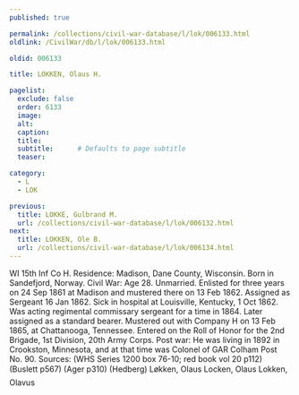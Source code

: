 ```yaml
---
published: true

permalink: /collections/civil-war-database/l/lok/006133.html
oldlink: /CivilWar/db/l/lok/006133.html

oldid: 006133

title: LOKKEN, Olaus H.

pagelist:
  exclude: false
  order: 6133
  image: 
  alt:
  caption:
  title:
  subtitle:      # Defaults to page subtitle
  teaser:

category: 
  - L 
  - LOK

previous:
  title: LOKKE, Gulbrand M.
  url: /collections/civil-war-database/l/lok/006132.html  
next:
  title: LOKKEN, Ole B.
  url: /collections/civil-war-database/l/lok/006134.html   
---
```

WI 15th Inf Co H. Residence: Madison, Dane County, Wisconsin. Born in Sandefjord, Norway. Civil War: Age 28. Unmarried. Enlisted for three years on 24 Sep 1861 at Madison and mustered there on 13 Feb 1862. Assigned as Sergeant 16 Jan 1862. Sick in hospital at Louisville, Kentucky, 1 Oct 1862. Was acting regimental commissary sergeant for a time in 1864. Later assigned as a standard bearer. Mustered out with Company H on 13 Feb 1865, at Chattanooga, Tennessee. Entered on the Roll of Honor for the 2nd Brigade, 1st Division, 20th Army Corps. Post war: He was living in 1892 in Crookston, Minnesota, and at that time was Colonel of GAR Colham Post No. 90. Sources: (WHS Series 1200 box 76-10; red book vol 20 p112) (Buslett p567) (Ager p310) (Hedberg) &#147;L&oslash;kken, Olaus&#148; &#147;Locken, Olaus&#148; &#147;Lokken, Olavus&#148;